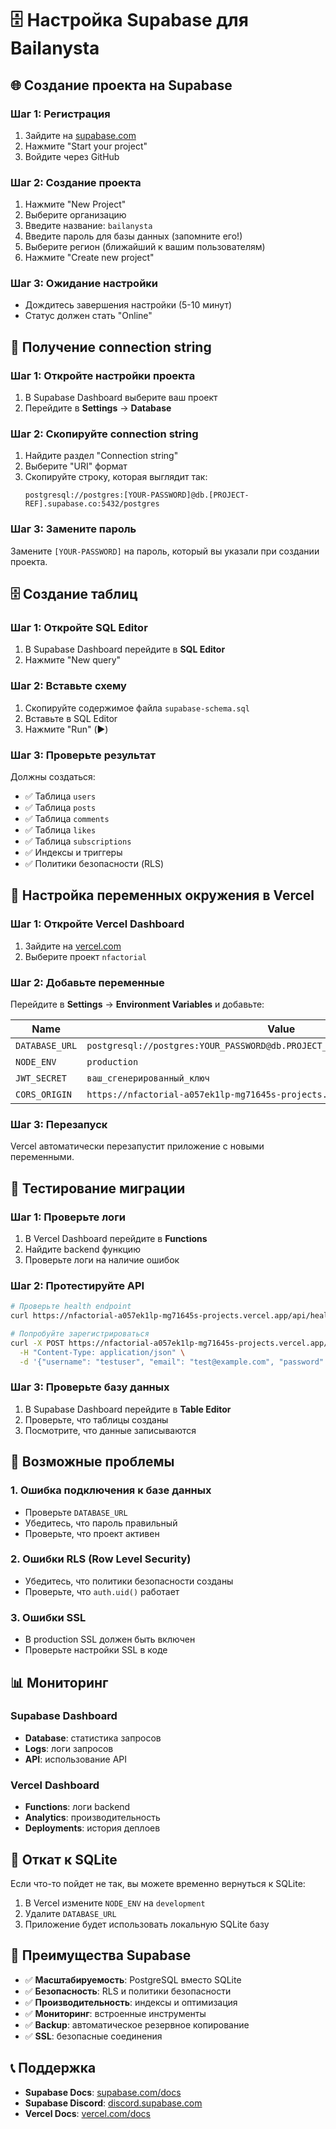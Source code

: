 # 🗄️ Настройка Supabase для Bailanysta

## 🌐 Создание проекта на Supabase

### Шаг 1: Регистрация
1. Зайдите на [supabase.com](https://supabase.com)
2. Нажмите "Start your project"
3. Войдите через GitHub

### Шаг 2: Создание проекта
1. Нажмите "New Project"
2. Выберите организацию
3. Введите название: `bailanysta`
4. Введите пароль для базы данных (запомните его!)
5. Выберите регион (ближайший к вашим пользователям)
6. Нажмите "Create new project"

### Шаг 3: Ожидание настройки
- Дождитесь завершения настройки (5-10 минут)
- Статус должен стать "Online"

## 🔑 Получение connection string

### Шаг 1: Откройте настройки проекта
1. В Supabase Dashboard выберите ваш проект
2. Перейдите в **Settings** → **Database**

### Шаг 2: Скопируйте connection string
1. Найдите раздел "Connection string"
2. Выберите "URI" формат
3. Скопируйте строку, которая выглядит так:
   ```
   postgresql://postgres:[YOUR-PASSWORD]@db.[PROJECT-REF].supabase.co:5432/postgres
   ```

### Шаг 3: Замените пароль
Замените `[YOUR-PASSWORD]` на пароль, который вы указали при создании проекта.

## 🗄️ Создание таблиц

### Шаг 1: Откройте SQL Editor
1. В Supabase Dashboard перейдите в **SQL Editor**
2. Нажмите "New query"

### Шаг 2: Вставьте схему
1. Скопируйте содержимое файла `supabase-schema.sql`
2. Вставьте в SQL Editor
3. Нажмите "Run" (▶️)

### Шаг 3: Проверьте результат
Должны создаться:
- ✅ Таблица `users`
- ✅ Таблица `posts`
- ✅ Таблица `comments`
- ✅ Таблица `likes`
- ✅ Таблица `subscriptions`
- ✅ Индексы и триггеры
- ✅ Политики безопасности (RLS)

## 🔧 Настройка переменных окружения в Vercel

### Шаг 1: Откройте Vercel Dashboard
1. Зайдите на [vercel.com](https://vercel.com)
2. Выберите проект `nfactorial`

### Шаг 2: Добавьте переменные
Перейдите в **Settings** → **Environment Variables** и добавьте:

| Name | Value | Environment |
|------|-------|-------------|
| `DATABASE_URL` | `postgresql://postgres:YOUR_PASSWORD@db.PROJECT_REF.supabase.co:5432/postgres` | Production |
| `NODE_ENV` | `production` | Production |
| `JWT_SECRET` | `ваш_сгенерированный_ключ` | Production |
| `CORS_ORIGIN` | `https://nfactorial-a057ek1lp-mg71645s-projects.vercel.app` | Production |

### Шаг 3: Перезапуск
Vercel автоматически перезапустит приложение с новыми переменными.

## 🧪 Тестирование миграции

### Шаг 1: Проверьте логи
1. В Vercel Dashboard перейдите в **Functions**
2. Найдите backend функцию
3. Проверьте логи на наличие ошибок

### Шаг 2: Протестируйте API
```bash
# Проверьте health endpoint
curl https://nfactorial-a057ek1lp-mg71645s-projects.vercel.app/api/health

# Попробуйте зарегистрироваться
curl -X POST https://nfactorial-a057ek1lp-mg71645s-projects.vercel.app/api/auth/register \
  -H "Content-Type: application/json" \
  -d '{"username": "testuser", "email": "test@example.com", "password": "password123"}'
```

### Шаг 3: Проверьте базу данных
1. В Supabase Dashboard перейдите в **Table Editor**
2. Проверьте, что таблицы созданы
3. Посмотрите, что данные записываются

## 🚨 Возможные проблемы

### 1. Ошибка подключения к базе данных
- Проверьте `DATABASE_URL`
- Убедитесь, что пароль правильный
- Проверьте, что проект активен

### 2. Ошибки RLS (Row Level Security)
- Убедитесь, что политики безопасности созданы
- Проверьте, что `auth.uid()` работает

### 3. Ошибки SSL
- В production SSL должен быть включен
- Проверьте настройки SSL в коде

## 📊 Мониторинг

### Supabase Dashboard
- **Database**: статистика запросов
- **Logs**: логи запросов
- **API**: использование API

### Vercel Dashboard
- **Functions**: логи backend
- **Analytics**: производительность
- **Deployments**: история деплоев

## 🔄 Откат к SQLite

Если что-то пойдет не так, вы можете временно вернуться к SQLite:

1. В Vercel измените `NODE_ENV` на `development`
2. Удалите `DATABASE_URL`
3. Приложение будет использовать локальную SQLite базу

## 🎯 Преимущества Supabase

- ✅ **Масштабируемость**: PostgreSQL вместо SQLite
- ✅ **Безопасность**: RLS и политики безопасности
- ✅ **Производительность**: индексы и оптимизация
- ✅ **Мониторинг**: встроенные инструменты
- ✅ **Backup**: автоматическое резервное копирование
- ✅ **SSL**: безопасные соединения

## 📞 Поддержка

- **Supabase Docs**: [supabase.com/docs](https://supabase.com/docs)
- **Supabase Discord**: [discord.supabase.com](https://discord.supabase.com)
- **Vercel Docs**: [vercel.com/docs](https://vercel.com/docs)
